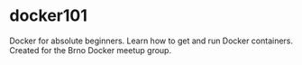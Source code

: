 # docker101
Docker for absolute beginners. Learn how to get and run Docker containers. Created for the Brno Docker meetup group.
